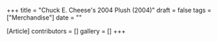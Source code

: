 +++
title = "Chuck E. Cheese's 2004 Plush (2004)"
draft = false
tags = ["Merchandise"]
date = ""

[Article]
contributors = []
gallery = []
+++